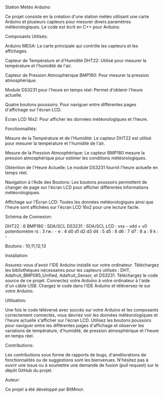 Station Météo Arduino

Ce projet consiste en la création d'une station météo utilisant une carte Arduino et plusieurs capteurs pour mesurer divers paramètres météorologiques. Le code est écrit en C++ pour Arduino.

Composants Utilisés:

Arduino MEGA: La carte principale qui contrôle les capteurs et les affichages.

Capteur de Température et d'Humidité DHT22: Utilisé pour mesurer la température et l'humidité de l'air.

Capteur de Pression Atmosphérique BMP180: Pour mesurer la pression atmosphérique.

Module DS3231 pour l'heure en temps réel: Permet d'obtenir l'heure actuelle.

Quatre boutons poussoirs: Pour naviguer entre différentes pages d'affichage sur l'écran LCD.

Écran LCD 16x2: Pour afficher les données météorologiques et l'heure.

Fonctionnalités:

Mesure de la Température et de l'Humidité: Le capteur DHT22 est utilisé pour mesurer la température et l'humidité de l'air.

Mesure de la Pression Atmosphérique: Le capteur BMP180 mesure la pression atmosphérique pour estimer les conditions météorologiques.

Obtention de l'Heure Actuelle: Le module DS3231 fournit l'heure actuelle en temps réel.

Navigation à l'Aide des Boutons: Les boutons poussoirs permettent de changer de page sur l'écran LCD pour afficher différentes informations météorologiques.

Affichage sur l'Écran LCD: Toutes les données météorologiques ainsi que l'heure sont affichées sur l'écran LCD 16x2 pour une lecture facile.

Schéma de Connexion:

DHT22 : 6
BMP180 : SDA/SCL
DS3231 : SDA/SCL
LCD : 
	vss -
	vdd +
	v0 potentiomètre
	rs : 3
	rw : -
	e : 4
	d0
	d1
	d2
	d3
	d4 : 5
	d5 : 6
	d6 : 7
	d7 : 8
	a : 9
	k : -
 
Boutons : 10;11;12;13

Installation:

Assurez-vous d'avoir l'IDE Arduino installé sur votre ordinateur.
Téléchargez les bibliothèques nécessaires pour les capteurs utilisés : DHT, Adafruit_BMP085_Unified, Adafruit_Sensor, et DS3231.
Téléchargez le code source de ce projet.
Connectez votre Arduino à votre ordinateur à l'aide d'un câble USB.
Chargez le code dans l'IDE Arduino et téléversez-le sur votre Arduino.

Utilisation:

Une fois le code téléversé avec succès sur votre Arduino et les composants correctement connectés, vous devriez voir les données météorologiques et l'heure actuelle s'afficher sur l'écran LCD. Utilisez les boutons poussoirs pour naviguer entre les différentes pages d'affichage et observer les variations de température, d'humidité, de pression atmosphérique et l'heure en temps réel.

Contributions:

Les contributions sous forme de rapports de bugs, d'améliorations de fonctionnalités ou de suggestions sont les bienvenues. N'hésitez pas à ouvrir une issue ou à soumettre une demande de fusion (pull request) sur le dépôt GitHub du projet.


Auteur:

Ce projet a été développé par BitMinor.
